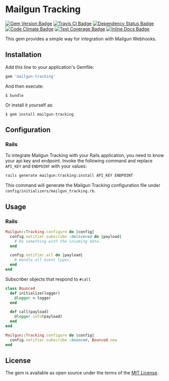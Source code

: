 # Mailgun Tracking

[![Gem Version Badge](https://badge.fury.io/rb/mailgun-tracking.svg)](https://badge.fury.io/rb/mailgun-tracking)
[![Travis CI Badge](https://travis-ci.org/Chubchenko/mailgun-tracking.svg?branch=master)](https://travis-ci.org/Chubchenko/mailgun-tracking)
[![Dependency Status Badge](https://gemnasium.com/Chubchenko/mailgun-tracking.svg)](https://gemnasium.com/Chubchenko/mailgun-tracking)
[![Code Climate Badge](https://codeclimate.com/github/Chubchenko/mailgun-tracking/badges/gpa.svg)](https://codeclimate.com/github/Chubchenko/mailgun-tracking)
[![Test Coverage Badge](https://codeclimate.com/github/Chubchenko/mailgun-tracking/badges/coverage.svg)](https://codeclimate.com/github/Chubchenko/mailgun-tracking/coverage)
[![Inline Docs Badge](http://inch-ci.org/github/Chubchenko/mailgun-tracking.svg)](http://inch-ci.org/github/Chubchenko/mailgun-tracking)

This gem provides a simple way for integration with Mailgun Webhooks.

## Installation

Add this line to your application's Gemfile:

```ruby
gem 'mailgun-tracking'
```

And then execute:

    $ bundle

Or install it yourself as:

    $ gem install mailgun-tracking

## Configuration

### Rails

To integrate Mailgun Tracking with your Rails application, you need to know
your api key and endpoint. Invoke the following command
and replace `API_KEY` and `ENDPOINT` with your values:

```bash
rails generate mailgun:tracking:install API_KEY ENDPOINT
```

This command will generate the Mailgun Tracking configuration file under
`config/initializers/mailgun_tracking.rb`.

## Usage

### Rails

```ruby
Mailgun::Tracking.configure do |config|
  config.notifier.subscribe :delivered do |payload|
    # Do something with the incoming data.
  end

  config.notifier.all do |payload|
    # Handle all event types.
  end
end
```

Subscriber objects that respond to `#call`

```ruby
class Bounced
  def initialize(logger)
    @logger = logger
  end

  def call(payload)
    @logger.info(payload)
  end
end
```

```ruby
Mailgun::Tracking.configure do |config|
  config.notifier.subscribe :bounced, Bounced.new
end
```

## License

The gem is available as open source under the terms of the [MIT License](http://opensource.org/licenses/MIT).

